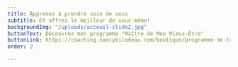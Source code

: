 ```yaml
---
title: Apprenez à prendre soin de vous
subtitle: Et offrez le meilleur de vous-même!
backgroundImg: "/uploads/acceuil-slide2.jpg"
buttonText: Découvrez mon programme "Maître de Mon Mieux-Être"
buttonLink: https://coaching.nancybilodeau.com/boutique/programme-de-transformation
order: 2

---
```

